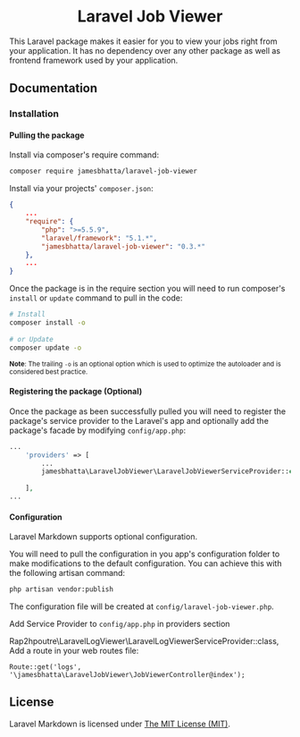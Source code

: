 <h1 align="center">
Laravel Job Viewer
<br>
</h1>
 
This Laravel package makes it easier for you to view your jobs right from your application. It has no dependency over any other package as well as frontend framework used by your application.
 
 
## Documentation
 

### Installation
 
#### Pulling the package
Install via composer's require command:
```bash
composer require jamesbhatta/laravel-job-viewer
```
 
Install via your projects' `composer.json`:
```json
{
    ...
    "require": {
        "php": ">=5.5.9",
        "laravel/framework": "5.1.*",
        "jamesbhatta/laravel-job-viewer": "0.3.*"
    },
    ...
}
```
 
Once the package is in the require section you will need to run composer's `install` or `update` command to pull in the code:
```bash
# Install
composer install -o
 
# or Update
composer update -o
```
<sup>**Note**: The trailing `-o` is an optional option which is used to optimize the autoloader and is considered best practice.</sup>
 
 
#### Registering the package (Optional)
Once the package as been successfully pulled you will need to register the package's service provider to the Laravel's app and optionally add the package's facade by modifying `config/app.php`:
 
```php
...
    'providers' => [
        ...
        jamesbhatta\LaravelJobViewer\LaravelJobViewerServiceProvider::class,
 
    ],
...
```
 
 
#### Configuration
Laravel Markdown supports optional configuration.
 
You will need to pull the configuration in you app's configuration folder to make modifications to the default configuration.  You can achieve this with the following artisan command:
 
``` bash
php artisan vendor:publish
```
 
The configuration file will be created at `config/laravel-job-viewer.php`.
 

Add Service Provider to `config/app.php` in providers section

Rap2hpoutre\LaravelLogViewer\LaravelLogViewerServiceProvider::class,
Add a route in your web routes file:

```
Route::get('logs', '\jamesbhatta\LaravelJobViewer\JobViewerController@index');
```
 
 
## License
Laravel Markdown is licensed under [The MIT License (MIT)](LICENSE).
